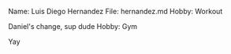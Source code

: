 Name: Luis Diego Hernandez
File: hernandez.md
Hobby: Workout

Daniel's change, sup dude
Hobby: Gym

Yay
